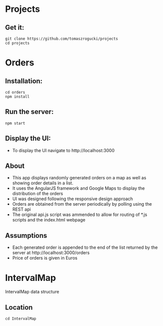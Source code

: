 Projects
========

## Get it: 
```
git clone https://github.com/tomaszrogucki/projects
cd projects
```

Orders
======

## Installation:
```
cd orders
npm install
```

## Run the server:
```
npm start
```

## Display the UI:

* To display the UI navigate to http://localhost:3000


## About

* This app displays randomly generated orders on a map as well as showing order details in a list.
* It uses the AngularJS framework and Google Maps to display the distribution of the orders
* UI was designed following the responsive design approach
* Orders are obtained from the server periodically by polling using the REST api
* The original api.js script was ammended to allow for routing of *.js scripts and the index.html webpage


## Assumptions

* Each generated order is appended to the end of the list returned by the server at http://localhost:3000/orders
* Price of orders is given in Euros

IntervalMap
===========

IntervalMap data structure

## Location
```
cd IntervalMap
```
